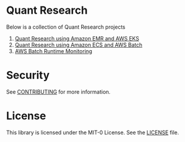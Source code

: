 # Quant Research

Below is a collection of Quant Research projects

1.  [Quant Research using Amazon EMR and AWS EKS](https://github.com/aws-samples/sample-quant-research-using-amazon-emr-and-aws-eks)   
2.  [Quant Research using Amazon ECS and AWS Batch](https://github.com/aws-samples/quant-research-sample-using-amazon-ecs-and-aws-batch)
3.  [AWS Batch Runtime Monitoring](https://github.com/aws-samples/aws-batch-runtime-monitoring)

# Security

See [CONTRIBUTING](./CONTRIBUTING.md#security-issue-notifications) for more information.

# License

This library is licensed under the MIT-0 License. See the [LICENSE](./LICENSE) file.
